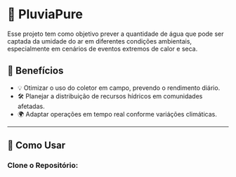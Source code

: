 # 💠 PluviaPure

Esse projeto tem como objetivo prever a quantidade de água que pode ser captada da umidade do ar em diferentes condições ambientais, especialmente em cenários de eventos extremos de calor e seca.

## 🌟 Benefícios 

- 💡 Otimizar o uso do coletor em campo, prevendo o rendimento diário.
- 🛠️ Planejar a distribuição de recursos hídricos em comunidades afetadas.
- 🌍 Adaptar operações em tempo real conforme variáções climáticas.

---

## 🚀 Como Usar 

### Clone o Repositório:
